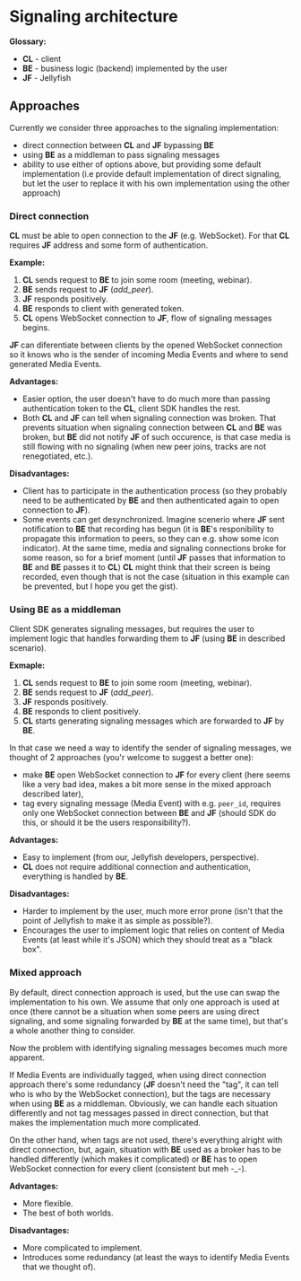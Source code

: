 # Signaling architecture

**Glossary:**

- **CL** - client
- **BE** - business logic (backend) implemented by the user
- **JF** - Jellyfish

## Approaches

Currently we consider three approaches to the signaling implementation:

- direct connection between **CL** and **JF** bypassing **BE**
- using **BE** as a middleman to pass signaling messages
- ability to use either of options above, but providing some default implementation (i.e provide default implementation of direct signaling, but
let the user to replace it with his own implementation using the other approach)

### Direct connection

**CL** must be able to open connection to the **JF** (e.g. WebSocket). For that **CL** requires **JF** address and some form of authentication.

**Example:**

1) **CL** sends request to **BE** to join some room (meeting, webinar).
2) **BE** sends request to **JF** (*add_peer*).
3) **JF** responds positively.
4) **BE** responds to client with generated token.
5) **CL** opens WebSocket connection to **JF**, flow of signaling messages begins.

**JF** can diferentiate between clients by the opened WebSocket connection so it knows who is the sender of
incoming Media Events and where to send generated Media Events.

**Advantages:**

- Easier option, the user doesn't have to do much more than passing authentication token to the **CL**, client SDK handles the rest.
- Both **CL** and **JF** can tell when signaling connection was broken. That prevents situation when signaling connection between **CL** and **BE** was broken, but **BE**
did not notify **JF** of such occurence, is that case media is still flowing with no signaling (when new peer joins, tracks are not renegotiated, etc.).

**Disadvantages:**

- Client has to participate in the authentication process (so they probably need to be authenticated by **BE** and then authenticated again to open connection to **JF**).
- Some events can get desynchronized. Imagine scenerio where **JF** sent notification to **BE** that recording has begun (it is **BE**'s responibility
to propagate this information to peers, so they can e.g. show some icon indicator). At the same time, media and signaling connections broke for some reason,
so for a brief moment (until **JF** passes that information to **BE** and **BE** passes it to **CL**) **CL** might think that their screen is being recorded,
even though that is not the case (situation in this example can be prevented, but I hope you get the gist).

### Using **BE** as a middleman

Client SDK generates signaling messages, but requires the user to implement logic that handles forwarding them to **JF** (using **BE** in described scenario).

**Exmaple:**

1) **CL** sends request to **BE** to join some room (meeting, webinar).
2) **BE** sends request to **JF** (*add_peer*).
3) **JF** responds positively.
4) **BE** responds to client positively.
5) **CL** starts generating signaling messages which are forwarded to **JF** by **BE**.

In that case we need a way to identify the sender of signaling messages, we thought of 2 approaches (you'r welcome to suggest a better one):

- make **BE** open WebSocket connection to **JF** for every client (here seems like a very bad idea, makes a bit more sense in the mixed approach described later),
- tag every signaling message (Media Event) with e.g. `peer_id`, requires only one WebSocket connection between **BE** and **JF** (should SDK do this, or should it be the users responsibility?).

**Advantages:**

- Easy to implement (from our, Jellyfish developers, perspective).
- **CL** does not require additional connection and authentication, everything is handled by **BE**.

**Disadvantages:**

- Harder to implement by the user, much more error prone (isn't that the point of Jellyfish to make it as simple as possible?).
- Encourages the user to implement logic that relies on content of Media Events (at least while it's JSON) which they should treat as a "black box".

### Mixed approach

By default, direct connection approach is used, but the use can swap the implementation to his own.
We assume that only one approach is used at once (there cannot be a situation when some peers are using direct signaling, and some signaling forwarded by **BE** at the same time), but that's a whole another thing to consider.

Now the problem with identifying signaling messages becomes much more apparent.

If Media Events are individually tagged, when using direct connection approach there's some redundancy (**JF** doesn't need the "tag", it can tell who
is who by the WebSocket connection),
but the tags are necessary when using **BE** as a middleman. Obviously, we can handle each situation differently and not tag messages passed in
direct connection, but that makes the implementation much more complicated.

On the other hand, when tags are not used, there's everything alright with direct connection, but, again, situation with **BE** used as a broker has to be handled differently
(which makes it complicated) or **BE** has to open WebSocket connection for every client (consistent but meh -_-).

**Advantages:**

- More flexible.
- The best of both worlds.

**Disadvantages:**

- More complicated to implement.
- Introduces some redundancy (at least the ways to identify Media Events that we thought of).
